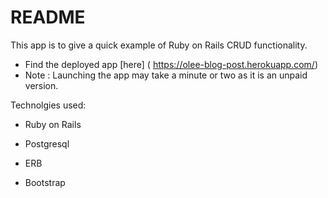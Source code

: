 # README

This app is to give a quick example of Ruby on Rails CRUD functionality.
* Find the deployed app [here] ( https://olee-blog-post.herokuapp.com/)
* Note : Launching the app may take a minute or two as it is an unpaid version.

Technolgies used:

* Ruby on Rails

* Postgresql

* ERB

* Bootstrap


